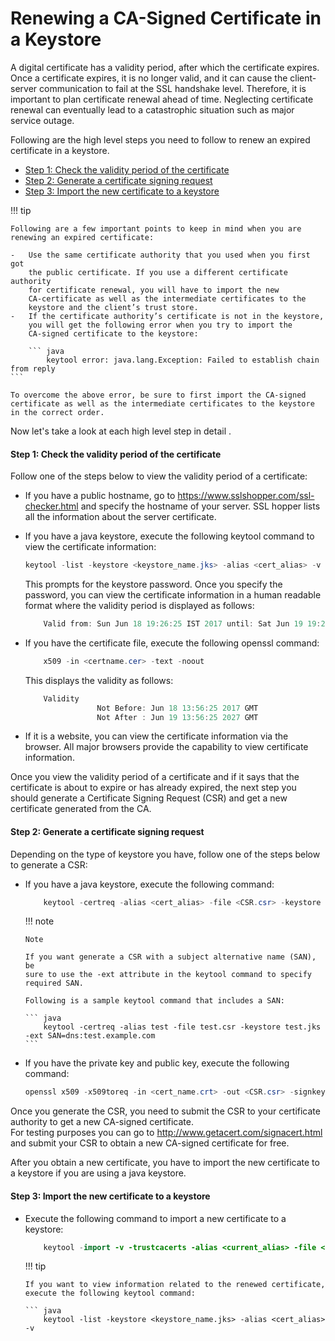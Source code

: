 # Renewing a CA-Signed Certificate in a Keystore

A digital certificate has a validity period, after which the certificate
expires. Once a certificate expires, it is no longer valid, and it can
cause the client-server communication to fail at the SSL handshake
level. Therefore, it is important to plan certificate renewal ahead of
time. Neglecting certificate renewal can eventually lead to a
catastrophic situation such as major service outage.

Following are the high level steps you need to follow to renew an
expired certificate in a keystore.

-   [Step 1: Check the validity period of the
    certificate](#RenewingaCA-SignedCertificateinaKeystore-Step1:Checkthevalidityperiodofthecertificate)
-   [Step 2: Generate a certificate signing
    request](#RenewingaCA-SignedCertificateinaKeystore-Step2:Generateacertificatesigningrequest)
-   [Step 3: Import the new certificate to a
    keystore](#RenewingaCA-SignedCertificateinaKeystore-Step3:Importthenewcertificatetoakeystore)

!!! tip
    
    Following are a few important points to keep in mind when you are
    renewing an expired certificate:
    
    -   Use the same certificate authority that you used when you first got
        the public certificate. If you use a different certificate authority
        for certificate renewal, you will have to import the new
        CA-certificate as well as the intermediate certificates to the
        keystore and the client’s trust store.
    -   If the certificate authority’s certificate is not in the keystore,
        you will get the following error when you try to import the
        CA-signed certificate to the keystore:
    
        ``` java
            keytool error: java.lang.Exception: Failed to establish chain from reply
    ```

    To overcome the above error, be sure to first import the CA-signed
    certificate as well as the intermediate certificates to the keystore
    in the correct order.


Now let's take a look at each high level step in detail .

#### Step 1: Check the validity period of the certificate

Follow one of the steps below to view the validity period of a
certificate:

-   If you have a public hostname, go to
    <https://www.sslshopper.com/ssl-checker.html> and specify the
    hostname of your server. SSL hopper lists all the information about
    the server certificate.
-   If you have a java keystore, execute the following keytool command
    to view the certificate information:

    ``` java
    keytool -list -keystore <keystore_name.jks> -alias <cert_alias> -v
    ```

    This prompts for the keystore password. Once you specify the
    password, you can view the certificate information in a human
    readable format where the validity period is displayed as follows:

    ``` java
        Valid from: Sun Jun 18 19:26:25 IST 2017 until: Sat Jun 19 19:26:25 IST 2027
    ```

-   If you have the certificate file, execute the following openssl
    command:

    ``` java
        x509 -in <certname.cer> -text -noout
    ```

    This displays the validity as follows:

    ``` java
        Validity
                    Not Before: Jun 18 13:56:25 2017 GMT
                    Not After : Jun 19 13:56:25 2027 GMT
    ```

-   If it is a website, you can view the certificate information via the
    browser. All major browsers provide the capability to view
    certificate information.

Once you view the validity period of a certificate and if it says that
the certificate is about to expire or has already expired, the next step
you should generate a Certificate Signing Request (CSR) and get a new
certificate generated from the CA.

#### Step 2: Generate a certificate signing request

Depending on the type of keystore you have, follow one of the steps
below to generate a CSR:

-   If you have a java keystore, execute the following command:

    ``` java
        keytool -certreq -alias <cert_alias> -file <CSR.csr> -keystore <keystore_name.jks>
    ```

    !!! note
    
        Note
    
        If you want generate a CSR with a subject alternative name (SAN), be
        sure to use the -ext attribute in the keytool command to specify
        required SAN.
    
        Following is a sample keytool command that includes a SAN:
    
        ``` java
            keytool -certreq -alias test -file test.csr -keystore test.jks -ext SAN=dns:test.example.com
        ```
    

-   If you have the private key and public key, execute the following
    command:

    ``` java
    openssl x509 -x509toreq -in <cert_name.crt> -out <CSR.csr> -signkey <private_key.key>
    ```

Once you generate the CSR, you need to submit the CSR to your
certificate authority to get a new CA-signed certificate.  
For testing purposes you can go to
<http://www.getacert.com/signacert.html> and submit your CSR to obtain a
new CA-signed certificate for free.

After you obtain a new certificate, you have to import the new
certificate to a keystore if you are using a java keystore.

#### Step 3: Import the new certificate to a keystore

-   Execute the following command to import a new certificate to a
    keystore:

    ``` java
        keytool -import -v -trustcacerts -alias <current_alias> -file <ca_signed_cert.cer> -keystore <keystore_name.jks>
    ```

    !!! tip
    
        If you want to view information related to the renewed certificate,
        execute the following keytool command:
    
        ``` java
            keytool -list -keystore <keystore_name.jks> -alias <cert_alias> -v
    ```

